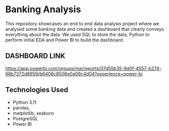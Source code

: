 # Banking Analysis

This repository showcases an end to end data analysis project where we analysed some banking data and created a dashboard that clearly conveys everything about the data. We used SQL to store the data, Python to perform initial EDA and Power BI to build the dashboard.



## DASHBOARD LINK
 https://app.powerbi.com/groups/me/reports/07d55b35-9d0f-4557-b274-68b7372d8959/b6408c8506e0a09c4d04?experience=power-bi






## Technologies Used

- Python 3.11  
 - pandas,
  - matplotlib, seaborn  
- PostgreSQL  
- Power BI
  



